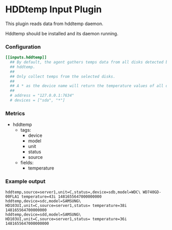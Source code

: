 # HDDtemp Input Plugin

This plugin reads data from hddtemp daemon.

Hddtemp should be installed and its daemon running.

### Configuration

```toml
[[inputs.hddtemp]]
  ## By default, the agent gathers temps data from all disks detected by the
  ## hddtemp.
  ##
  ## Only collect temps from the selected disks.
  ##
  ## A * as the device name will return the temperature values of all disks.
  ##
  # address = "127.0.0.1:7634"
  # devices = ["sda", "*"]
```

### Metrics

- hddtemp
  - tags:
    - device
    - model
    - unit
    - status
    - source
  - fields:
    - temperature


### Example output

```
hddtemp,source=server1,unit=C,status=,device=sdb,model=WDC\ WD740GD-00FLA1 temperature=43i 1481655647000000000
hddtemp,device=sdc,model=SAMSUNG\ HD103UI,unit=C,source=server1,status= temperature=38i 148165564700000000
hddtemp,device=sdd,model=SAMSUNG\ HD103UI,unit=C,source=server1,status= temperature=36i 1481655647000000000
```
